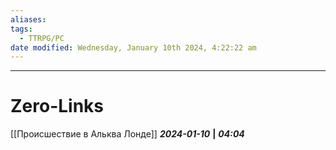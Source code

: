 ```yaml
---
aliases: 
tags:
  - TTRPG/PC
date modified: Wednesday, January 10th 2024, 4:22:22 am
---
```


___
# Zero-Links
[[Происшествие в Альква Лонде]]
***2024-01-10*** **|** ***04:04***